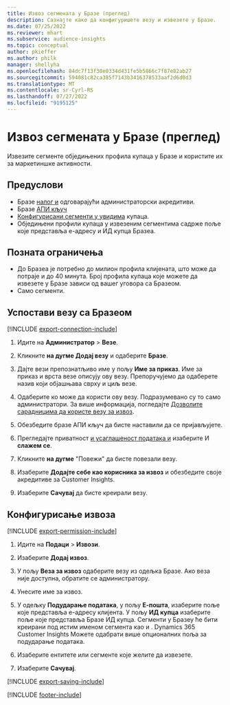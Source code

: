 ```yaml
---
title: Извоз сегмената у Бразе (преглед)
description: Сазнајте како да конфигуришете везу и извезете у Бразе.
ms.date: 07/25/2022
ms.reviewer: mhart
ms.subservice: audience-insights
ms.topic: conceptual
author: pkieffer
ms.author: philk
manager: shellyha
ms.openlocfilehash: 84dc7f13f30e0334d431fe5b5866c7f87e82ab27
ms.sourcegitcommit: 594081c82ca385f7143b3416378533aaf2d6d0d3
ms.translationtype: MT
ms.contentlocale: sr-Cyrl-RS
ms.lasthandoff: 07/27/2022
ms.locfileid: "9195125"
---
```

# <a name="export-segments-to-braze-preview"></a>Извоз сегмената у Бразе (преглед)

Извезите сегменте обједињених профила купаца у Бразе и користите их за маркетиншке активности.

## <a name="prerequisites"></a>Предуслови

- Бразе [налог и](https://www.braze.com/) одговарајући администраторски акредитиви.
- Бразе [АПИ кључ](https://www.braze.com/docs/api/basics/)
- [Конфигурисани сегменти у увидима](segments.md) купаца.
- Обједињени профили купаца у извезеним сегментима садрже поље које представља е-адресу и ИД купца Бразеа.

## <a name="known-limitations"></a>Позната ограничења

- До Бразеа је потребно до милион профила клијената, што може да потраје и до 40 минута. Број профила купаца које можете да извезете у Бразе зависи од вашег уговора са Бразеом.
- Само сегменти.

## <a name="set-up-connection-to-braze"></a>Успостави везу са Бразеом

[!INCLUDE [export-connection-include](includes/export-connection-admn.md)]

1. Идите на **Администратор** > **Везе**.

1. Кликните **на дугме Додај везу** и одаберите **Бразе**.

1. Дајте вези препознатљиво име у пољу **Име за приказ**. Име за приказ и врста везе описују ову везу. Препоручујемо да одаберете назив који објашњава сврху и циљ везе.

1. Одаберите ко може да користи ову везу. Подразумевано су то само администратори. За више информација, погледајте [Дозволите сарадницима да користе везу за извоз](connections.md#allow-contributors-to-use-a-connection-for-exports).

1. Обезбедите бразе АПИ кључ да бисте наставили да се пријављујете.

1. Прегледајте приватност [и усаглашеност података и](connections.md#data-privacy-and-compliance) изаберите И **слажем се**.

1. Кликните **на дугме** "Повежи" да бисте повезали везу.

1. Изаберите **Додајте себе као корисника за извоз** и обезбедите своје акредитиве за Customer Insights.

1. Изаберите **Сачувај** да бисте креирали везу.

## <a name="configure-an-export"></a>Конфигурисање извоза

[!INCLUDE [export-permission-include](includes/export-permission.md)]

1. Идите на **Подаци** > **Извози**.

1. Изаберите **Додај извоз**.

1. У пољу **Веза за извоз** одаберите везу из одељка Бразе. Ако веза није доступна, обратите се администратору.

1. Унесите име за извоз.

1. У одељку **Подударање података**, у пољу **Е-пошта**, изаберите поље које представља е-адресу клијента. У пољу **ИД купца** изаберите поље које представља Бразе ИД купца. Сегменти у Бразеу ће бити креирани под истим именом сегмента као и . Dynamics 365 Customer Insights Можете одабрати више опционалних поља за подударање података.

1. Изаберите ентитете или сегменте које желите да извезете.

1. Изаберите **Сачувај**.

[!INCLUDE [export-saving-include](includes/export-saving.md)]

[!INCLUDE [footer-include](includes/footer-banner.md)]
